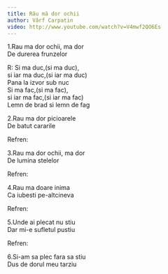 ```yaml
---
title: Rău mă dor ochii
author: Vârf Carpatin
video: http://www.youtube.com/watch?v=V4mwf2QO6Es
---
```


1.Rau ma dor ochii, ma dor  
De durerea frunzelor  

R: Si ma duc,(si ma duc),  
si iar ma duc,(si iar ma duc)  
Pana la izvor sub nuc  
Si ma fac,(si ma fac),  
si iar ma fac,(si iar ma fac)  
Lemn de brad si lemn de fag  

2.Rau ma dor picioarele  
De batut cararile  

Refren:  

3.Rau ma dor ochii, ma dor  
De lumina stelelor  

Refren:  

4.Rau ma doare inima  
Ca iubesti pe-altcineva  

Refren:  

5.Unde ai plecat nu stiu  
Dar mi-e sufletul pustiu  

Refren:  

6.Si-am sa plec fara sa stiu  
Dus de dorul meu tarziu   
